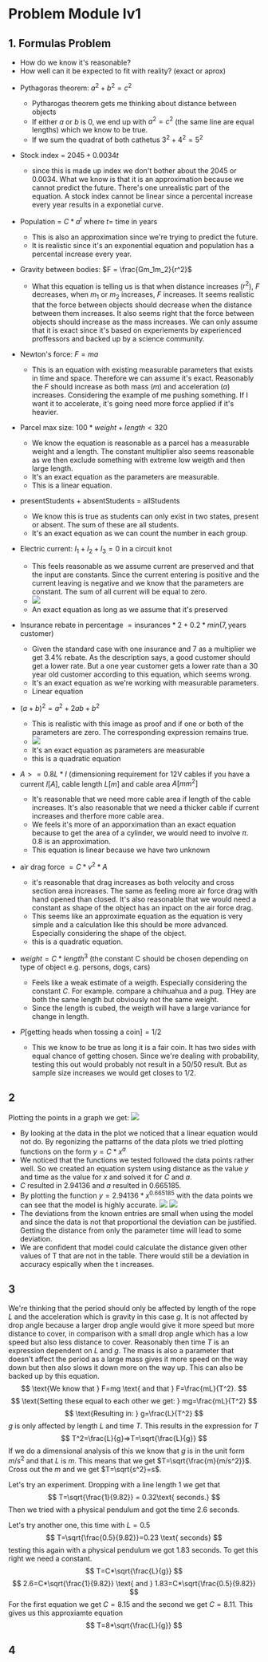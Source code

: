 # Problem Module lv1
## 1. Formulas Problem
- How do we know it's reasonable? 
- How well can it be expected to fit with reality? (exact or aprox)


* Pythagoras theorem: $a^2+b^2=c^2$

  - Pytharogas theorem gets me thinking about distance between objects
  - If either $a$ or $b$ is $0$, we end up with $a^2 = c^2$ (the same line are equal lengths) which we know to be true. 
  - If we sum the quadrat of both cathetus $3^2+4^2=5^2$

* Stock index = $2045 +0.0034t$
  - since this is made up index we don't bother about the $2045$ or $0.0034$. What we know is that it is an approximation because we cannot predict the future. There's one unrealistic part of the equation. A stock index cannot be linear since a percental increase every year results in a exponetial curve.
* Population = $C*a^t$ where $t =$ time in years
  - This is also an approximation since we're trying to predict the future.
  - It is realistic since it's an exponential equation and population has a percental increase every year. 
* Gravity between bodies: $F = \frac{Gm_1m_2}{r^2}$
  - What this equation is telling us is that when distance increases ($r^2$), $F$ decreases, when $m_1$ or $m_2$ increases, $F$ increases. It seems realistic that the force between objects should decrease when the distance between them increases. It also seems right that the force between objects should increase as the mass increases. We can only assume that it is exact since it's based on experiements by experienced proffessors and backed up by a science community.
* Newton's force: $F=ma$
    - This is an equation with existing measurable parameters that exists in time and space. Therefore we can assume it's exact. Reasonably the $F$ should increase as both mass ($m$) and acceleration ($a$) increases. Considering the example of me pushing something. If I want it to accelerate, it's going need more force applied if it's heavier. 
* Parcel max size: $100*weight+length < 320$
  - We know the equation is reasonable as a parcel has a measurable weight and a length. The constant multiplier also seems reasonable as we then exclude something with extreme low weigth and then large length.
  - It's an exact equation as the parameters are measurable.   
  - This is a linear equation.
* presentStudents + absentStudents = allStudents
  - We know this is true as students can only exist in two states, present or absent. The sum of these are all students.
  - It's an exact equation as we can count the number in each group.
* Electric current: $I_1 + I_2 + I_3 = 0$ in a circuit knot
    - This feels reasonable as we assume current are preserved and that the input are constants. Since the current entering is positive and the current leaving is negative and we know that the parameters are constant. The sum of all current will be equal to zero.
    - ![](circuit.png)
    - An exact equation as long as we assume that it's preserved
* Insurance rebate in percentage $=\text{insurances}*2 + 0.2*min(7, \text{years customer)}$
    - Given the standard case with one insurance and 7 as a multiplier we get $3.4$% rebate. As the description says, a good customer should get a lower rate. But a one year customer gets a lower rate than a 30 year old customer according to this equation, which seems wrong.
    - It's an exact equation as we're working with measurable parameters.
    - Linear equation
* $(a+b)^2=a^2+2ab+b^2$
  - This is realistic with this image as proof and if one or both of the parameters are zero. The corresponding expression remains true.
  - ![](ab2.png)
  - It's an exact equation as parameters are measurable
  - this is a quadratic equation
* $A>=0.8L*I$ (dimensioning requirement for 12V cables if you have a current $I[A]$, cable length $L[m]$ and cable area $A[mm^2]$
  - It's reasonable that we need more cable area if length of the cable increases. It's also reasonable that we need a thicker cable if current increases and therfore more cable area.
  - We feels it's more of an apporximation than an exact equation because to get the area of a cylinder, we would need to involve $π$. $0.8$ is an approximation.
  - This equation is linear because we have two unknown
* air drag force $= C* v^2 * A$
  - it's reasonable that drag increases as both velocity and cross section area increases. The same as feeling more air force drag with hand opened than closed. It's also reasonable that we would need a constant as shape of the object has an inpact on the air force drag. 
  - This seems like an approximate equation as the equation is very simple and a calculation like this should be more advanced. Especially considering the shape of the object.
  - this is a quadratic equation.
* $weight = C* length^3$  (the constant C should be chosen depending on type of object e.g. persons, dogs, cars)
  - Feels like a weak estimate of a weigth. Especially considering the constant $C$. For example. compare a chihuahua and a pug. THey are both the same length but obviously not the same weight.
  - Since the length is cubed, the weigth will have a large variance for change in length.
* $P[\text{getting heads when tossing a coin}] = 1/2$
  - This we know to be true as long it is a fair coin. It has two sides with equal chance of getting chosen. Since we're dealing with probability, testing this out would probably not result in a 50/50 result. But as sample size increases we would get closes to $1/2$.

## 2 
Plotting the points in a graph we get: 
![](graph2.png)
- By looking at the data in the plot we noticed that a linear equation would not do. By regonizing the pattarns of the data plots we tried plotting functions on the form $y = C * x ^ a$
- We noticed that the functions we tested followed the data points rather well. So we created an equation system using distance as the value $y$ and time as the value for $x$ and solved it for $C$ and $a$. 
- $C$ resulted in 2.94136 and $a$ resulted in 0.665185.
- By plotting the function $y = 2.94136* x^{0.665185}$ with the data points we can see that the model is highly accurate.
![](graph3.png)
![](graph4.png)
- The deviations from the known entries are small when using the model and since the data is not that proportional the deviation can be justified. Getting the distance from only the parameter time will lead to some deviation.
- We are confident that model could calculate the distance given other values of T that are not in the table. There would still be a deviation in accuracy espically when the t increases.  


## 3
We're thinking that the period should only be affected by length of the rope $L$ and the acceleration which is gravity in this case $g$. It is not affected by drop angle because a larger drop angle would give it more speed but more distance to cover, in comparison with a small drop angle which has a low speed but also less distance to cover. Reasonably then time $T$ is an expression dependent on $L$ and $g$. The mass is also a parameter that doesn't affect the period as a large mass gives it more speed on the way down but then also slows it down more on the way up. This can also be backed up by this equation.
$$
\text{We know that } F=mg \text{ and that } F=\frac{mL}{T^2}.
$$
$$
\text{Setting these equal to each other we get: } mg=\frac{mL}{T^2}
$$
$$
\text{Resulting in: } g=\frac{L}{T^2}
$$
$g$ is only affected by length $L$ and time $T$. This results in the expression for $T$
$$
T^2=\frac{L}{g}=>T=\sqrt{\frac{L}{g}}
$$
If we do a dimensional analysis of this we know that $g$ is in the unit form $m/s^2$ and that $L$ is $m$. This means that we get $T=\sqrt{\frac{m}{m/s^2}}$. Cross out the $m$ and we get $T=\sqrt{s^2}=s$.

Let's try an experiment. Dropping with a line length $1$ we get that
$$
T=\sqrt{\frac{1}{9.82}} = 0.32\text{ seconds.} 
$$
Then we tried with a physical pendulum and got the time $2.6$ seconds.

Let's try another one, this time with $L=0.5$
$$
T=\sqrt{\frac{0.5}{9.82}}=0.23 \text{ seconds}
$$
testing this again with a physical pendulum we got 1.83 seconds. To get this right we need a constant.
$$
T=C*\sqrt{\frac{L}{g}}
$$
$$
2.6=C*\sqrt{\frac{1}{9.82}} \text{ and } 1.83=C*\sqrt{\frac{0.5}{9.82}}
$$
For the first equation we get $C=8.15$ and the second we get $C=8.11$. This gives us this approxiamte equation
$$
T=8*\sqrt{\frac{L}{g}}
$$
## 4